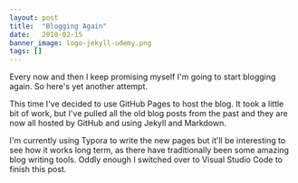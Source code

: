 ```yaml
---
layout: post
title:  "Blogging Again"
date:   2018-02-15
banner_image: logo-jekyll-udemy.png
tags: []
---
```


Every now and then I keep promising myself I'm going to start blogging again.  So here's yet another attempt.

This time I've decided to use GitHub Pages to host the blog.  It took a little bit of work, but I've pulled all the old blog posts from the past and they are now all hosted by GitHub and using Jekyll and Markdown.

I'm currently using Typora to write the new pages but it'll be interesting to see how it works long term, as there have traditionally been some amazing blog writing tools.  Oddly enough I switched over to Visual Studio Code to finish this post.